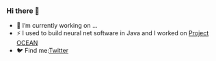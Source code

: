### Hi there 👋

- 🔭 I’m currently working on ...
- ⚡ I used to build neural net software in Java and I worked on [Project OCEAN](https://github.com/google/project-OCEAN) 
- 🐦 Find me:[Twitter](https://twitter.com/nyghtowl) 

<!--
**nyghtowl/nyghtowl** is a ✨ _special_ ✨ repository because its `README.md` (this file) appears on your GitHub profile.

Here are some ideas to get you started:

- 🔭 I’m currently working on ...
- 🌱 I’m currently learning ...
- 👯 I’m looking to collaborate on ...
- 🤔 I’m looking for help with ...
- 💬 Ask me about ...
- 📫 How to reach me: ...
- 😄 Pronouns: ...
- ⚡ Fun fact: ...
-->
